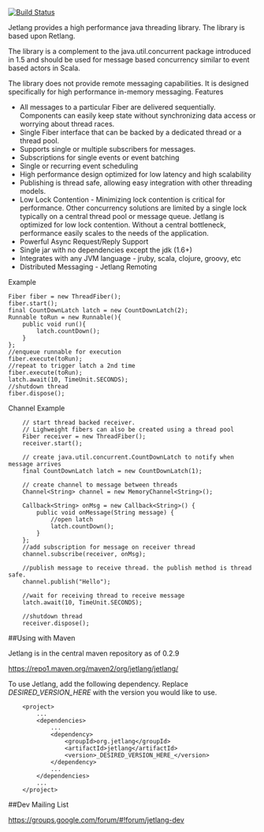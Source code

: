 [![Build Status](https://travis-ci.org/jetlang/core.svg?branch=master)](https://travis-ci.org/jetlang/core)

Jetlang provides a high performance java threading library. The library is based upon Retlang.

The library is a complement to the java.util.concurrent package introduced in 1.5 and should be used for message based concurrency similar to event based actors in Scala.

The library does not provide remote messaging capabilities. It is designed specifically for high performance in-memory messaging.
Features

* All messages to a particular Fiber are delivered sequentially. Components can easily keep state without synchronizing data access or worrying about thread races.
* Single Fiber interface that can be backed by a dedicated thread or a thread pool.
* Supports single or multiple subscribers for messages.
* Subscriptions for single events or event batching
* Single or recurring event scheduling
*   High performance design optimized for low latency and high scalability
*    Publishing is thread safe, allowing easy integration with other threading models.
*    Low Lock Contention - Minimizing lock contention is critical for performance. Other concurrency solutions are limited by a single lock typically on a central thread pool or message queue. Jetlang is optimized for low lock contention. Without a central bottleneck, performance easily scales to the needs of the application.
*    Powerful Async Request/Reply Support
*    Single jar with no dependencies except the jdk (1.6+)
*    Integrates with any JVM language - jruby, scala, clojure, groovy, etc
*    Distributed Messaging - Jetlang Remoting 

Example

    Fiber fiber = new ThreadFiber();
    fiber.start();
    final CountDownLatch latch = new CountDownLatch(2);
    Runnable toRun = new Runnable(){
        public void run(){
            latch.countDown();
        }
    };
    //enqueue runnable for execution
    fiber.execute(toRun);
    //repeat to trigger latch a 2nd time
    fiber.execute(toRun);
    latch.await(10, TimeUnit.SECONDS);
    //shutdown thread
    fiber.dispose();

Channel Example

        // start thread backed receiver. 
        // Lighweight fibers can also be created using a thread pool
        Fiber receiver = new ThreadFiber();
        receiver.start();

        // create java.util.concurrent.CountDownLatch to notify when message arrives
        final CountDownLatch latch = new CountDownLatch(1);

        // create channel to message between threads
        Channel<String> channel = new MemoryChannel<String>();

        Callback<String> onMsg = new Callback<String>() {
            public void onMessage(String message) {
                //open latch
                latch.countDown();
            }
        };
        //add subscription for message on receiver thread
        channel.subscribe(receiver, onMsg);

        //publish message to receive thread. the publish method is thread safe.
        channel.publish("Hello");

        //wait for receiving thread to receive message
        latch.await(10, TimeUnit.SECONDS);

        //shutdown thread
        receiver.dispose();

##Using with Maven

Jetlang is in the central maven repository as of 0.2.9

https://repo1.maven.org/maven2/org/jetlang/jetlang/

To use Jetlang, add the following dependency. Replace _DESIRED_VERSION_HERE_ with the version you would like to use.

        <project>
            ...
            <dependencies>
                ...
                <dependency>
                    <groupId>org.jetlang</groupId>
                    <artifactId>jetlang</artifactId>
                    <version>_DESIRED_VERSION_HERE_</version>
                </dependency>
                ...
            </dependencies>
            ...
        </project>

##Dev Mailing List

https://groups.google.com/forum/#!forum/jetlang-dev
